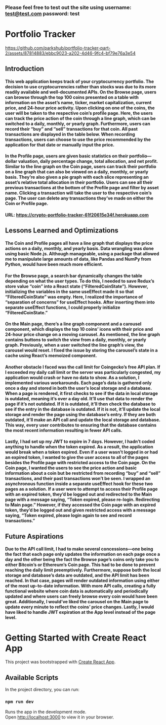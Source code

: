 ### Please feel free to test out the site using username: test@test.com password: test

# Portfolio Tracker

https://github.com/parkshub/portfolio-tracker-part-2/assets/87814883/ebbc9023-a202-4d46-9fc4-bf79e76a3e54

## Introduction

#### This web application keeps track of your cryptocurrency portfolio. The decision to use cryptocurrencies rather than stocks was due to its more readily available and well-documented APIs. On the Browse page, users can browse through the top 100 coins presented on a table with information on the asset’s name, ticker, market capitalization, current price, and 24-hour price activity. Upon clicking on one of the coins, the user will be taken to the respective coin’s profile page. Here, the users can track the price action of the coin through a line graph, which can be switched to a daily, monthly, or yearly graph. Furthermore, users can record their “buy” and “sell” transactions for that coin. All past transactions are displayed in the table below. When recording transactions, users can choose to use the price recommended by the application for that date or manually input the price.

#### In the Profile page, users are given basic statistics on their portfolio—dollar valuation, daily percentage change, total allocation, and net profit. Similar to the line graph on the Coin page, users can track their portfolio on a line graph that can also be viewed on a daily, monthly, or yearly basis. They’re also given a pie graph with each slice representing an asset’s relative total allocation in their portfolio. Users can see all their previous transactions at the bottom of the Profile page and filter by asset name. Clicking a transaction will take the user to the respective coin’s page. The user can delete any transactions they’ve made on either the Coin or Profile page.

#### URL: https://crypto-portfolio-tracker-61f20615e34f.herokuapp.com

## Lessons Learned and Optimizations

#### The Coin and Profile pages all have a line graph that displays the price actions on a daily, monthly, and yearly basis. Data wrangling was done using basic Node.js. Although manageable, using a package that allowed me to manipulate large amounts of data, like Pandas and NumPy from Python, would have been much more efficient.

#### For the Browse page, a search bar dynamically changes the table depending on what the user types. To do this, I needed to save Redux’s store value “coin” into a React state (“FilteredCoinState”). However, initializing the variables in the same useEffect made it so that “FilteredCoinState” was empty. Here, I realized the importance of “separation of concerns” for useEffect hooks. After inserting them into separate useEffect functions, I could properly initialize “FilteredCoinState.” 

#### On the Main page, there’s a line graph component and a carousel component, which displays the top 10 coins’ icons with their price and 24-hour price change on a moving carousel. As mentioned, the line graph contains buttons to switch the view from a daily, monthly, or yearly graph. Previously, when a user switched the line graph’s view, the carousel would reset. I fixed the issue by storing the carousel’s state in a cache using React’s memoized component. 

#### Another obstacle I faced was the call limit for Coingecko’s free API plan. If I exceeded my daily call limit or the server was particularly congested, my application would crash or have no data to show. As a solution, I implemented various workarounds. Each page’s data is gathered only once a day and stored in both the user’s local storage and a database. When a page is rendered, it first checks to see if the data in local storage is outdated, meaning it’s over a day old. It’ll use that data to render the page if it’s not outdated. If it is outdated, it’ll then check the database to see if the entry in the database is outdated. If it is not, it’ll update the local storage and render the page using the database’s entry. If they are both outdated, it’ll make an API call and update the local storage and database. This way, every user contributes to ensuring that the database contains the most recent information resulting in fewer API calls.

#### Lastly, I had set up my JWT to expire in 7 days. However, I hadn’t coded anything to handle when the token expired. As a result, the application would break when a token expired. Even if a user wasn’t logged in or had an expired token, I wanted to give the user access to all of the pages besides the Profile page with restricted access to the Coin page. On the Coin page, I wanted the users to see the price action and basic information about a coin but be restricted from recording “buy” and “sell” transactions, and their past transactions won’t be seen. I wrapped an asynchronous function inside a separate useEffect hook for these two pages as a solution. If a user were to attempt to access their Profile page with an expired token, they’d be logged out and redirected to the Main page with a message saying, “Token expired, please re-login. Redirecting to Main page.” However, if they accessed the Coin page with an expired token, they’d be logged out and given restricted access with a message saying, “Token expired, please login again to see and record transactions.”

## Future Aspirations

#### Due to the API call limit, I had to make several concessions—one being the fact that each page only updates the information on each page once a day and the other being the fact the Browse page’s coins only take you to either Bitcoin’s or Ethereum’s Coin page. This had to be done to prevent reaching the daily limit preemptively. Furthermore, suppose both the local storage and database’s data are outdated, and the API limit has been reached. In that case, pages will render outdated information using either of the most up-to-date information. With more API calls, creating a fully functional website where coin data is automatically and periodically updated and where users can freely browse every coin would have been great. Additionally, I would’ve liked the carousel on the Main page to update every minute to reflect the coins’ price changes. Lastly, I would have liked to handle JWT expiration at the App level instead of the page level. 


# Getting Started with Create React App

This project was bootstrapped with [Create React App](https://github.com/facebook/create-react-app).

## Available Scripts

In the project directory, you can run:

### `npm run dev`

Runs the app in the development mode.\
Open [http://localhost:3000](http://localhost:3000) to view it in your browser.

